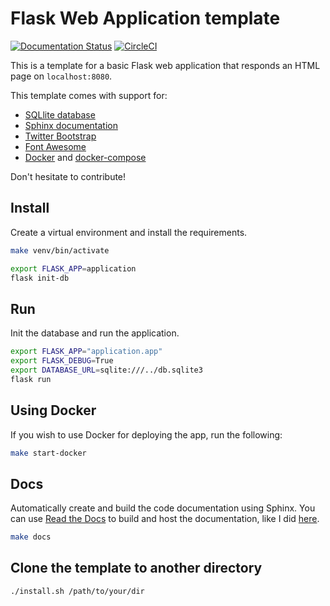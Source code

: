 # Flask Web Application template

[![Documentation Status](https://readthedocs.org/projects/flask-template/badge/?version=latest)](https://flask-template.readthedocs.io/en/latest/?badge=latest)
[![CircleCI](https://circleci.com/gh/ericdaat/flask-template.svg?style=svg)](https://circleci.com/gh/ericdaat/flask-template)

This is a template for a basic Flask web application that responds
an HTML page on `localhost:8080`.

This template comes with support for:

- [SQLlite database](https://www.sqlite.org/index.html)
- [Sphinx documentation](http://www.sphinx-doc.org/en/master/)
- [Twitter Bootstrap](https://getbootstrap.com/)
- [Font Awesome](https://fontawesome.com/)
- [Docker](https://www.docker.com/) and [docker-compose](https://docs.docker.com/compose/)

Don't hesitate to contribute!

## Install

Create a virtual environment and install the requirements.

``` bash
make venv/bin/activate
```

``` bash
export FLASK_APP=application
flask init-db
```

## Run

Init the database and run the application.

``` bash
export FLASK_APP="application.app"
export FLASK_DEBUG=True
export DATABASE_URL=sqlite:///../db.sqlite3
flask run
```

## Using Docker

If you wish to use Docker for deploying the app, run the following:

``` bash
make start-docker
```

## Docs

Automatically create and build the code documentation using Sphinx.
You can use [Read the Docs](https://readthedocs.org/) to build and host the documentation,
like I did [here](https://flask-template.readthedocs.io/en/latest/).

``` bash
make docs
```

## Clone the template to another directory

``` bash
./install.sh /path/to/your/dir
```
